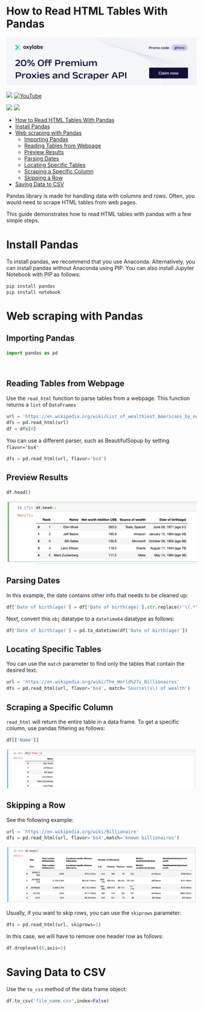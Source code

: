 # How to Read HTML Tables With Pandas

[![Oxylabs promo code](https://raw.githubusercontent.com/oxylabs/product-integrations/refs/heads/master/Affiliate-Universal-1090x275.png)](https://oxylabs.io/pages/gitoxy?utm_source=877&utm_medium=affiliate&groupid=877&utm_content=pandas-read-html-2-github&transaction_id=102f49063ab94276ae8f116d224b67)

[![](https://dcbadge.limes.pink/api/server/Pds3gBmKMH?style=for-the-badge&theme=discord)](https://discord.gg/Pds3gBmKMH) [![YouTube](https://img.shields.io/badge/YouTube-Oxylabs-red?style=for-the-badge&logo=youtube&logoColor=white)](https://www.youtube.com/@oxylabs)


<a href="https://github.com/topics/pandas"><img src="https://img.shields.io/static/v1?label=&amp;message=pandas&amp;color=brightgreen" style="max-width: 100%;"></a> <a href="https://github.com/topics/web-scraping"><img src="https://img.shields.io/static/v1?label=&amp;message=Web%20Scraping&amp;color=important" style="max-width: 100%;"></a>

- [How to Read HTML Tables With Pandas](#how-to-read-html-tables-with-pandas)
- [​Install Pandas](#install-pandas)
- [Web scraping with Pandas](#web-scraping-with-pandas)
  - [Importing Pandas​](#importing-pandas)
  - [Reading Tables from Webpage](#reading-tables-from-webpage)
  - [Preview Results](#preview-results)
  - [Parsing Dates](#parsing-dates)
  - [Locating Specific Table​s](#locating-specific-tables)
  - [Scraping a Specific Column](#scraping-a-specific-column)
  - [Skipping a Row](#skipping-a-row)
- [Saving Data to CSV](#saving-data-to-csv)


Pandas library is made for handling data with columns and rows. Often, you would need to scrape HTML tables from web pages.

This guide demonstrates how to read HTML tables with pandas with a few simple steps.

# ​Install Pandas

To install pandas, we recommend that you use Anaconda. Alternatively, you can install pandas without Anaconda using PIP. You can also install Jupyter Notebook with PIP as follows:

```shell
pip install pandas
pip install notebook
```

# Web scraping with Pandas

## Importing Pandas​

```python
import pandas as pd
```

​

## Reading Tables from Webpage

Use the `read_html` function to parse tables from a webpage. This function returns a `list` of `DataFrames`

```python
url = 'https://en.wikipedia.org/wiki/List_of_wealthiest_Americans_by_net_worth'
dfs = pd.read_html(url)
df = dfs[0]
```

You can use a different parser, such as BeautifulSopup by setting `flavor='bs4'` 

```python
dfs = pd.read_html(url, flavor='bs4')
```

## Preview Results

```python
df.head()
```

![Dataframe](images/df_preview.png)

## Parsing Dates

In this example, the date contains other info that needs to be cleaned up:

```python
df['Date of birth(age)'] = df['Date of birth(age)'].str.replace(r'\(.*\)', '', regex=True)
```

Next, convert this `obj`  datatype to a `datetime64` datatype as follows:

```python
df['Date of birth(age)'] = pd.to_datetime(df['Date of birth(age)'])
```

## Locating Specific Table​s

You can use the `match` parameter to find only the tables that contain the desired text. 

```python
url = 'https://en.wikipedia.org/wiki/The_World%27s_Billionaires'
dfs = pd.read_html(url, flavor='bs4', match='Source\(s\) of wealth')
```



## Scraping a Specific Column

`read_html` will return the entire table in a data frame. To get a specific column, use pandas filtering as follows:

```python
df[['Name']]
```

![scraping one column](images/one_column.png)



## Skipping a Row

See the following example:

```python
url = 'https://en.wikipedia.org/wiki/Billionaire'
dfs = pd.read_html(url, flavor='bs4',match='known billionaires')
```

![skipping rows](images/skip_rows.png)

Usually, if you want to skip rows, you can use the `skiprows` parameter:

```python
dfs = pd.read_html(url, skiprows=1)
```

In this case, we will have to remove one header row as follows:

```python
df.droplevel(0,axis=1)
```

# Saving Data to CSV

Use the `to_csv` method of the data frame object:

```python
df.to_csv('file_name.csv',index=False)
```


